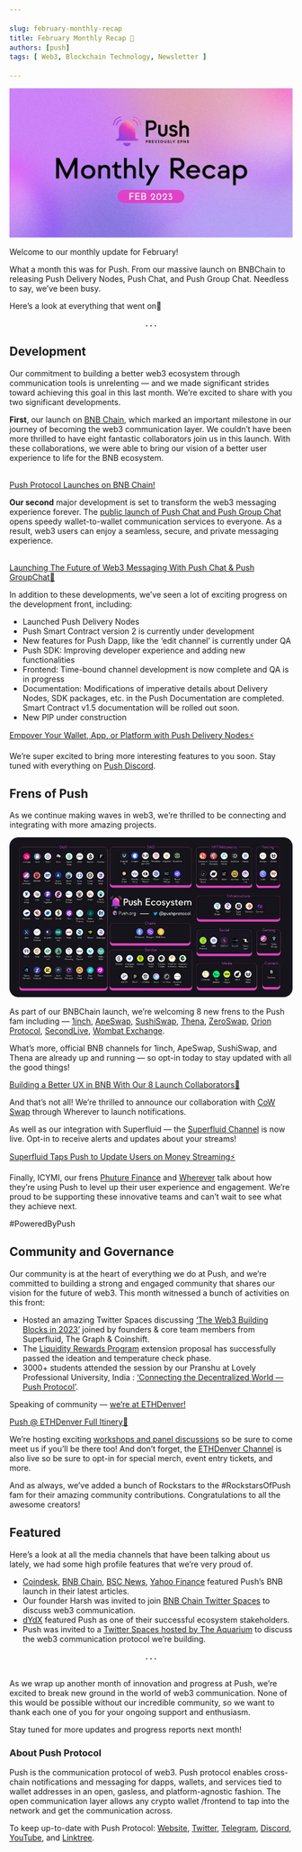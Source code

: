 ```yaml
---

slug: february-monthly-recap
title: February Monthly Recap 🚀
authors: [push]
tags: [ Web3, Blockchain Technology, Newsletter ]

---
```


![Cover image of February Monthly Recap 🚀](./cover-image.webp)

Welcome to our monthly update for February!

What a month this was for Push. From our massive launch on BNBChain to releasing Push Delivery Nodes, Push Chat, and Push Group Chat. Needless to say, we’ve been busy.

<!--truncate-->

Here’s a look at everything that went on🤩

<center><b>.   .   .</b></center>

## Development
Our commitment to building a better web3 ecosystem through communication tools is unrelenting — and we made significant strides toward achieving this goal in this last month. We’re excited to share with you two significant developments.

<b>First</b>, our launch on <a href="https://twitter.com/pushprotocol/status/1625812049379971073">BNB Chain</a>, which marked an important milestone in our journey of becoming the web3 communication layer. We couldn’t have been more thrilled to have eight fantastic collaborators join us in this launch. With these collaborations, we were able to bring our vision of a better user experience to life for the BNB ecosystem.<br/><br/>

[Push Protocol Launches on BNB Chain!](https://medium.com/push-protocol/push-protocol-launches-on-bnb-chain-25482b0ba046?source=post_page-----accc0e684afb--------------------------------)

<b>Our second</b> major development is set to transform the web3 messaging experience forever. The <a href="https://medium.com/push-protocol/launching-the-future-of-web3-messaging-with-push-chat-push-group-chat-de4cb7a65231">public launch of Push Chat and Push Group Chat</a> opens speedy wallet-to-wallet communication services to everyone. As a result, web3 users can enjoy a seamless, secure, and private messaging experience.<br/><br/>

[Launching The Future of Web3 Messaging With Push Chat & Push GroupChat🚀](https://medium.com/push-protocol/launching-the-future-of-web3-messaging-with-push-chat-push-group-chat-de4cb7a65231?source=post_page-----accc0e684afb--------------------------------)

In addition to these developments, we’ve seen a lot of exciting progress on the development front, including:

- Launched Push Delivery Nodes
- Push Smart Contract version 2 is currently under development
- New features for Push Dapp, like the ‘edit channel’ is currently under QA
- Push SDK: Improving developer experience and adding new functionalities
- Frontend: Time-bound channel development is now complete and QA is in progress
- Documentation: Modifications of imperative details about Delivery Nodes, SDK packages, etc. in the Push Documentation are completed. Smart Contract v1.5 documentation will be rolled out soon.
- New PIP under construction

[Empover Your Wallet, App, or Platform with Push Delivery Nodes⚡](https://medium.com/push-protocol/empower-your-wallet-app-or-platform-with-push-delivery-nodes-cbe2d575e9e7?source=post_page-----accc0e684afb--------------------------------)

We’re super excited to bring more interesting features to you soon. Stay tuned with everything on [Push Discord](https://discord.com/invite/pushprotocol).

## Frens of Push
As we continue making waves in web3, we’re thrilled to be connecting and integrating with more amazing projects.

![Ecosystem](./image-1.webp)

As part of our BNBChain launch, we’re welcoming 8 new frens to the Push fam including — [1inch](https://twitter.com/pushprotocol/status/1625842514916679680?s=20), [ApeSwap](https://twitter.com/pushprotocol/status/1625842514916679680?s=20), [SushiSwap](https://twitter.com/pushprotocol/status/1625842514916679680?s=20), [Thena](https://twitter.com/pushprotocol/status/1625842514916679680?s=20), [ZeroSwap](https://twitter.com/pushprotocol/status/1625842514916679680?s=20), [Orion Protocol](https://twitter.com/pushprotocol/status/1625842514916679680?s=20), [SecondLive](https://twitter.com/pushprotocol/status/1625842514916679680?s=20), [Wombat Exchange](https://twitter.com/pushprotocol/status/1625842514916679680?s=20).

What’s more, official BNB channels for 1inch, ApeSwap, SushiSwap, and Thena are already up and running — so opt-in today to stay updated with all the good things!

[Building a Better UX in BNB With Our 8 Launch Collaborators🚀](https://medium.com/push-protocol/building-a-better-ux-in-bnb-with-our-8-launch-collaborators-f4477bdd4920?source=post_page-----accc0e684afb--------------------------------)

And that’s not all! We’re thrilled to announce our collaboration with [CoW Swap](https://twitter.com/CoWSwap/status/1629121068777590785?s=20) through Wherever to launch notifications.

As well as our integration with Superfluid — the [Superfluid Channel](https://twitter.com/pushprotocol/status/1623692902089080834?s=20&t=LcdbhbBw0mCjejQ3Uer98w) is now live. Opt-in to receive alerts and updates about your streams!

[Superfluid Taps Push to Update Users on Money Streaming⚡](https://medium.com/push-protocol/superfluid-taps-push-to-update-users-on-money-streaming-eee368e4d7e6?source=post_page-----accc0e684afb--------------------------------)

Finally, ICYMI, our frens [Phuture Finance](https://medium.com/push-protocol/push-and-phuture-finance-team-up-to-enhance-user-engagement-c74e6ca31e62) and [Wherever](https://medium.com/push-protocol/push-and-wherever-team-up-to-bring-web3-communication-tools-to-dapps-1e5375b3aa86) talk about how they’re using Push to level up their user experience and engagement. We’re proud to be supporting these innovative teams and can’t wait to see what they achieve next.

#PoweredByPush

## Community and Governance
Our community is at the heart of everything we do at Push, and we’re committed to building a strong and engaged community that shares our vision for the future of web3. This month witnessed a bunch of activities on this front:

- Hosted an amazing Twitter Spaces discussing [‘The Web3 Building Blocks in 2023’](https://twitter.com/pushprotocol/status/1623368623073988608?s=20&t=LcdbhbBw0mCjejQ3Uer98w) joined by founders & core team members from Superfluid, The Graph & Coinshift.
- The [Liquidity Rewards Program](https://gov.push.org/t/extend-the-push-eth-push-liquidity-rewards-program/1335/8) extension proposal has successfully passed the ideation and temperature check phase.
- 3000+ students attended the session by our Pranshu at Lovely Professional University, India : [‘Connecting the Decentralized World — Push Protocol’](https://twitter.com/pushprotocol/status/1628428583441162241?s=20).

Speaking of community — [we’re at ETHDenver!](https://twitter.com/pushprotocol/status/1628077787469819920?s=20)

[Push @ ETHDenver Full Itinery🌄](https://medium.com/push-protocol/push-eth-denver-full-itinerary-2a62d5c75a4?source=post_page-----accc0e684afb--------------------------------)

We’re hosting exciting [workshops and panel discussions](https://twitter.com/pushprotocol/status/1628077787469819920?s=20) so be sure to come meet us if you’ll be there too! And don’t forget, the [ETHDenver Channel](https://twitter.com/pushprotocol/status/1627727362455441437?s=20) is also live so be sure to opt-in for special merch, event entry tickets, and more.

And as always, we’ve added a bunch of Rockstars to the #RockstarsOfPush fam for their amazing community contributions. Congratulations to all the awesome creators!

## Featured
Here’s a look at all the media channels that have been talking about us lately, we had some high profile features that we’re very proud of.

- [Coindesk](https://twitter.com/CoinDesk/status/1625818092789194752?s=20), [BNB Chain](https://twitter.com/pushprotocol/status/1626046206244712449?s=20), [BSC News](https://twitter.com/BSCNews/status/1625933518110101505?s=20), [Yahoo Finance](https://twitter.com/pushprotocol/status/1626526415419047936?s=20) featured Push’s BNB launch in their latest articles.
- Our founder Harsh was invited to join [BNB Chain Twitter Spaces](https://twitter.com/pushprotocol/status/1625378417754402821?s=20) to discuss web3 communication.
- [dYdX](https://twitter.com/pushprotocol/status/1625163558735708160?s=20) featured Push as one of their successful ecosystem stakeholders.
- Push was invited to a [Twitter Spaces hosted by The Aquarium](https://twitter.com/TheAquariumWCT/status/1623668187236818945?s=20&t=LcdbhbBw0mCjejQ3Uer98w) to discuss the web3 communication protocol we’re building.

<center><b>.   .   .</b></center><br/>

As we wrap up another month of innovation and progress at Push, we’re excited to break new ground in the world of web3 communication. None of this would be possible without our incredible community, so we want to thank each one of you for your ongoing support and enthusiasm.

Stay tuned for more updates and progress reports next month!

### About Push Protocol

Push is the communication protocol of web3. Push protocol enables cross-chain notifications and messaging for dapps, wallets, and services tied to wallet addresses in an open, gasless, and platform-agnostic fashion. The open communication layer allows any crypto wallet /frontend to tap into the network and get the communication across.

To keep up-to-date with Push Protocol: [Website](https://push.org/), [Twitter](https://twitter.com/pushprotocol), [Telegram](https://t.me/epnsproject), [Discord](https://discord.gg/pushprotocol), [YouTube](https://www.youtube.com/c/EthereumPushNotificationService), and [Linktree](https://linktr.ee/pushprotocol).